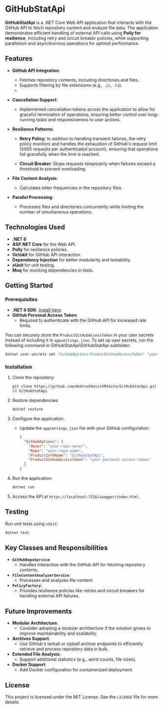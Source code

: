 # GitHubStatApi

**GitHubStatApi** is a .NET Core Web API application that interacts with the GitHub API to fetch repository content and analyze file data. The application demonstrates efficient handling of external API calls using **Polly for resilience**, including retry and circuit breaker policies, while supporting parallelism and asynchronous operations for optimal performance.

## Features

- **GitHub API Integration**:
  - Fetches repository contents, including directories and files.
  - Supports filtering by file extensions (e.g., `.js`, `.ts`).
  - 
- **Cancellation Support**:
  - Implemented cancellation tokens across the application to allow for graceful termination of operations, ensuring better control over long-running tasks and responsiveness to user actions.

- **Resilience Patterns**:

  - **Retry Policy**: In addition to handling transient failures, the retry policy monitors and handles the exhaustion of GitHub's request limit (5000 requests per authenticated account), ensuring that operations fail gracefully when the limit is reached.

  - **Circuit Breaker**: Stops requests temporarily when failures exceed a threshold to prevent overloading.

- **File Content Analysis**:
  - Calculates letter frequencies in the repository files.

- **Parallel Processing**:
  - Processes files and directories concurrently while limiting the number of simultaneous operations.

## Technologies Used

- **.NET 6**
- **ASP.NET Core** for the Web API.
- **Polly** for resilience policies.
- **Octokit** for GitHub API interaction.
- **Dependency Injection** for better modularity and testability.
- **xUnit** for unit testing.
- **Moq** for mocking dependencies in tests.

## Getting Started

### Prerequisites

- **.NET 6 SDK**: [Install here](https://dotnet.microsoft.com/download/dotnet/6.0).
- **GitHub Personal Access Token**:
  - Required to authenticate with the GitHub API for increased rate limits.
  
You can securely store the `ProductGitHubAccessToken` in your user secrets instead of including it in `appsettings.json`.
To set up user secrets, run the following command in GitHubStatApi\GitHubStatApi subfolder:

```bash
dotnet user-secrets set "GitHubOptions:ProductGitHubAccessToken" "your-personal-access-token"
```

### Installation

1. Clone the repository:
   ```bash
   git clone https://github.com/AndrushkevichMikita/GitHubStatApi.git
   cd GitHubStatApi
   ```

2. Restore dependencies:
   ```bash
   dotnet restore
   ```

3. Configure the application:
   - Update the `appsettings.json` file with your GitHub configuration:
     ```json
     {
       "GitHubOptions": {
         "Owner": "your-repo-owner",
         "Repo": "your-repo-name",
         "ProductInfoName": "GitHubStatApi",
         "ProductGitHubAccessToken": "your-personal-access-token"
       }
     }
     ```

4. Run the application:
   ```bash
   dotnet run
   ```

5. Access the API at `https://localhost:7216/swagger/index.html`.

## Testing

Run unit tests using `xUnit`:
```bash
dotnet test
```

## Key Classes and Responsibilities

- **`GitHubRepoService`**:
  - Handles interaction with the GitHub API for fetching repository contents.
- **`FileContentAnalyzerService`**:
  - Processes and analyzes file content.
- **`PolicyFactory`**:
  - Provides resilience policies like retries and circuit breakers for handling external API failures.

## Future Improvements

- **Modular Architecture**:
  - Consider adopting a modular architecture if the solution grows to improve maintainability and scalability.
- **Archives Support**:
  - Use GitHub's tarball or zipball archive endpoints to efficiently retrieve and process repository data in bulk.
- **Extended File Analysis**:
  - Support additional statistics (e.g., word counts, file sizes).
- **Docker Support**:
  - Add Docker configuration for containerized deployment.

## License

This project is licensed under the MIT License. See the `LICENSE` file for more details.

